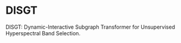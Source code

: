 # DISGT
DISGT: Dynamic-Interactive Subgraph Transformer for Unsupervised Hyperspectral Band Selection.

